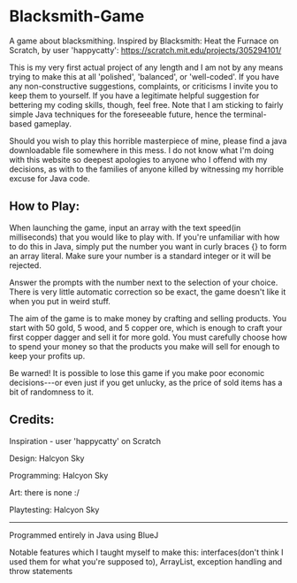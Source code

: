 # Blacksmith-Game
A game about blacksmithing. Inspired by Blacksmith: Heat the Furnace on Scratch, by user 'happycatty': https://scratch.mit.edu/projects/305294101/

This is my very first actual project of any length and I am not by any means trying to make this at all 'polished', 'balanced', or 'well-coded'. If you have any non-constructive suggestions, complaints, or criticisms I invite you to keep them to yourself. If you have a legitimate helpful suggestion for bettering my coding skills, though, feel free.
Note that I am sticking to fairly simple Java techniques for the foreseeable future, hence the terminal-based gameplay.

Should you wish to play this horrible masterpiece of mine, please find a java downloadable file somewhere in this mess. I do not know what I'm doing with this website so deepest apologies to anyone who I offend with my decisions, as with to the families of anyone killed by witnessing my horrible excuse for Java code.

## How to Play:

When launching the game, input an array with the text speed(in milliseconds) that you would like to play with. If you're unfamiliar with how to do this in Java, simply put the number you want in curly braces {} to form an array literal. Make sure your number is a standard integer or it will be rejected. 

Answer the prompts with the number next to the selection of your choice. There is very little automatic correction so be exact, the game doesn't like it when you put in weird stuff.

The aim of the game is to make money by crafting and selling products. You start with 50 gold, 5 wood, and 5 copper ore, which is enough to craft your first copper dagger and sell it for more gold. You must carefully choose how to spend your money so that the products you make will sell for enough to keep your profits up.

Be warned! It is possible to lose this game if you make poor economic decisions---or even just if you get unlucky, as the price of sold items has a bit of randomness to it.


## Credits:

Inspiration - user 'happycatty' on Scratch

Design: Halcyon Sky

Programming: Halcyon Sky

Art: there is none :/

Playtesting: Halcyon Sky

------------

Programmed entirely in Java using BlueJ

Notable features which I taught myself to make this: interfaces(don't think I used them for what you're supposed to), ArrayList, exception handling and throw statements

